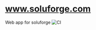 # www.soluforge.com
Web app for soluforge
![CI](https://github.com/j-cousino/www.soluforge.com/workflows/CI/badge.svg)
